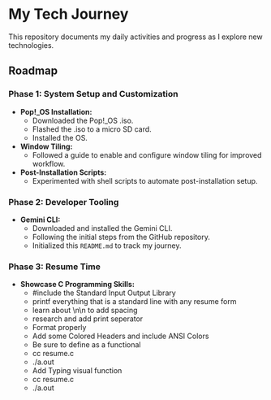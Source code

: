 # My Tech Journey

This repository documents my daily activities and progress as I explore new technologies.

## Roadmap

### Phase 1: System Setup and Customization

*   **Pop!_OS Installation:**
    *   Downloaded the Pop!_OS .iso.
    *   Flashed the .iso to a micro SD card.
    *   Installed the OS.
*   **Window Tiling:**
    *   Followed a guide to enable and configure window tiling for improved workflow.
*   **Post-Installation Scripts:**
    *   Experimented with shell scripts to automate post-installation setup.

### Phase 2: Developer Tooling

*   **Gemini CLI:**
    *   Downloaded and installed the Gemini CLI.
    *   Following the initial steps from the GitHub repository.
    *   Initialized this `README.md` to track my journey.

### Phase 3: Resume Time
*   **Showcase C Programming Skills:**
    *   #include the Standard Input Output Library
    *   printf everything that is a standard line with any resume form
    *   learn about \n\n to add spacing
    *   research and add print seperator
    *   Format properly
    *   Add some Colored Headers and include ANSI Colors
    *   Be sure to define as a functional
    *   cc resume.c
    *   ./a.out
    *   Add Typing visual function
    *   cc resume.c
    *   ./a.out
    
